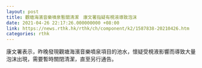 ```yaml
---
layout: post
title: 觀塘海濱音樂噴泉暫關清潔　康文署指疑有梘液導致泡沫
date: 2021-04-26 22:17:26.000000000 +08:00
link: https://news.rthk.hk/rthk/ch/component/k2/1587838-20210426.htm
categories: rthk
---
```


康文署表示，昨晚發現觀塘海濱音樂噴泉項目的池水，懷疑受梘液影響而導致大量泡沫出現，需要暫時關閉清潔，直至另行通告。
